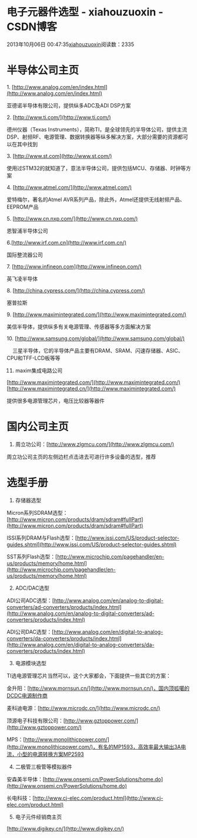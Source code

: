 # 电子元器件选型 - xiahouzuoxin - CSDN博客





2013年10月06日 00:47:35[xiahouzuoxin](https://me.csdn.net/xiahouzuoxin)阅读数：2335








# **半导体公司主页**

1. [http://www.analog.com/en/index.html](http://www.analog.com/en/index.html)

亚德诺半导体有限公司，提供纵多ADC及ADI DSP方案

2. [http://www.ti.com/](http://www.ti.com/)

德州仪器（Texas Instruments），简称TI，是全球领先的半导体公司，提供主流DSP、射频RF、电源管理、数据转换器等纵多解决方案，大部分需要的资源都可以在其中找到

3. [http://www.st.com](http://www.st.com/)

使用过STM32的就知道了，意法半导体公司，提供包括MCU、存储器、时钟等方案

4. [http://www.atmel.com/](http://www.atmel.com/)

爱特梅尔，著名的Atmel AVR系列产品，除此外，Atmel还提供无线射频产品、EEPROM产品

5. [http://www.cn.nxp.com/](http://www.cn.nxp.com/)

恩智浦半导体公司

6.[http://www.irf.com.cn](http://www.irf.com.cn/)

国际整流器公司

7. [http://www.infineon.com](http://www.infineon.com/)

英飞凌半导体

8. [http://china.cypress.com/](http://china.cypress.com/)

塞普拉斯

9. [http://www.maximintegrated.com/](http://www.maximintegrated.com/)

美信半导体，提供纵多有关电源管理、传感器等多方面解决方案

10. [http://www.samsung.com/global/](http://www.samsung.com/global/)

    三星半导体，它的半导体产品主要有DRAM、SRAM、闪速存储器、ASIC、CPU和TFF-LCD板等等




11. maxim集成电路公司

[http://www.maximintegrated.com/](http://www.maximintegrated.com/)
[http://www.maximintegrated.cn/](http://www.maximintegrated.com/)

提供很多电源管理芯片，电压比较器等器件



# 国内公司主页



1. 周立功公司：[http://www.zlgmcu.com/](http://www.zlgmcu.com/)

周立功公司主页的左侧边栏点击进去可进行许多设备的选型，推荐




# 选型手册

1. 存储器选型

Micron系列SDRAM选型：[http://www.micron.com/products/dram/sdram#fullPart](http://www.micron.com/products/dram/sdram#fullPart)

ISSI系列DRAM与Flash选型：[http://www.issi.com/US/product-selector-guides.shtml](http://www.issi.com/US/product-selector-guides.shtml)

SST系列Flash选型：[http://www.microchip.com/pagehandler/en-us/products/memory/home.html](http://www.microchip.com/pagehandler/en-us/products/memory/home.html)




2. ADC/DAC选型

ADI公司ADC选型：[http://www.analog.com/en/analog-to-digital-converters/ad-converters/products/index.html](http://www.analog.com/en/analog-to-digital-converters/ad-converters/products/index.html)

ADI公司DAC选型：[http://www.analog.com/en/digital-to-analog-converters/da-converters/products/index.html](http://www.analog.com/en/digital-to-analog-converters/da-converters/products/index.html)




3. 电源模块选型

TI选电源管理芯片当然可以，这个大家都会，下面提供一些其它的方案：

金升阳：[http://www.mornsun.cn/](http://www.mornsun.cn/)，国内顶呱噶的DCDC电源制作商

麦科迪电源：[http://www.microdc.cn/](http://www.microdc.cn/)

顶源电子科技有限公司：[http://www.gztoppower.com/](http://www.gztoppower.com/)

MPS：[http://www.monolithicpower.com/](http://www.monolithicpower.com/)，有名的MP1593，高效率最大输出3A电流，小型的电源转换方案MP2593





4. 二极管三极管等模拟器件

安森美半导体：[http://www.onsemi.cn/PowerSolutions/home.do](http://www.onsemi.cn/PowerSolutions/home.do)

长电科技：[http://www.cj-elec.com/product.html](http://www.cj-elec.com/product.html)




5. 电子元件经销商主页

[http://www.digikey.cn/](http://www.digikey.cn/)










